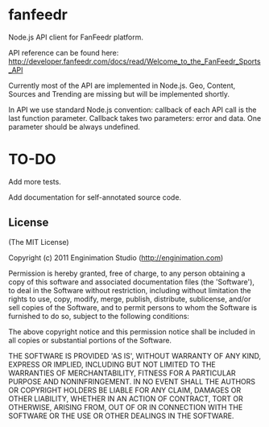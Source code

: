 # fanfeedr

Node.js API client for FanFeedr platform.

API reference can be found here: http://developer.fanfeedr.com/docs/read/Welcome_to_the_FanFeedr_Sports_API

Currently most of the API are implemented in Node.js. Geo, Content, Sources and Trending are missing but will be implemented shortly.

In API we use standard Node.js convention: callback of each API call is the last function parameter. Callback takes two
parameters: error and data. One parameter should be always undefined.

# TO-DO

Add more tests.

Add documentation for self-annotated source code.

## License

(The MIT License)

Copyright (c) 2011 Enginimation Studio (http://enginimation.com)

Permission is hereby granted, free of charge, to any person obtaining a copy of this software and associated documentation files (the 'Software'), to deal in the Software without restriction, including without limitation the rights to use, copy, modify, merge, publish, distribute, sublicense, and/or sell copies of the Software, and to permit persons to whom the Software is furnished to do so, subject to the following conditions:

The above copyright notice and this permission notice shall be included in all copies or substantial portions of the Software.

THE SOFTWARE IS PROVIDED 'AS IS', WITHOUT WARRANTY OF ANY KIND, EXPRESS OR IMPLIED, INCLUDING BUT NOT LIMITED TO THE WARRANTIES OF MERCHANTABILITY, FITNESS FOR A PARTICULAR PURPOSE AND NONINFRINGEMENT. IN NO EVENT SHALL THE AUTHORS OR COPYRIGHT HOLDERS BE LIABLE FOR ANY CLAIM, DAMAGES OR OTHER LIABILITY, WHETHER IN AN ACTION OF CONTRACT, TORT OR OTHERWISE, ARISING FROM, OUT OF OR IN CONNECTION WITH THE SOFTWARE OR THE USE OR OTHER DEALINGS IN THE SOFTWARE.
